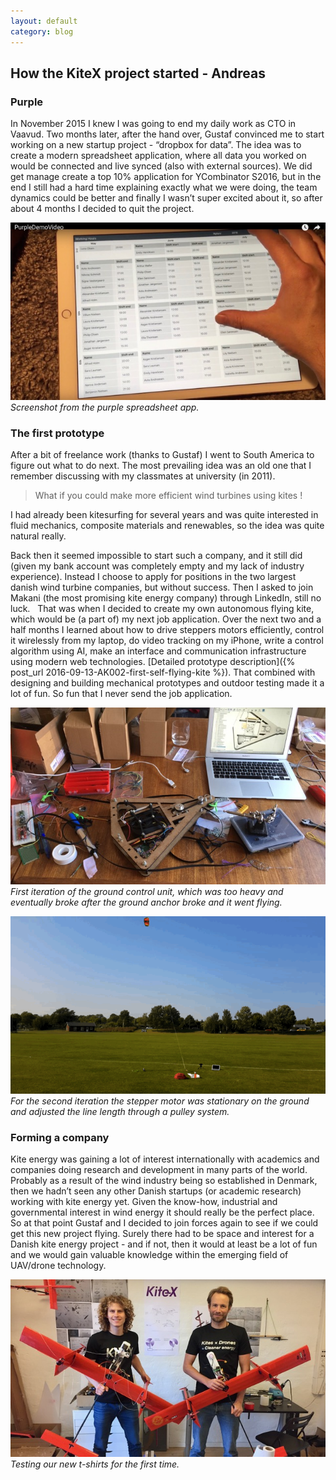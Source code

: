 ```yaml
---
layout: default
category: blog
---
```


## How the KiteX project started - Andreas

### Purple

In November 2015 I knew I was going to end my daily work as CTO in Vaavud. Two months later, after the hand over, Gustaf convinced me to start working on a new startup project - “dropbox for data”. The idea was to create a modern spreadsheet application, where all data you worked on would be connected and live synced (also with external sources). We did get manage create a top 10% application for YCombinator S2016, but in the end I still had a hard time explaining exactly what we were doing, the team dynamics could be better and finally I wasn’t super excited about it, so after about 4 months I decided to quit the project.   

![Purple Spreadsheet](/images/PurpleSpreadsheet.jpg)
*Screenshot from the purple spreadsheet app.*

### The first prototype

After a bit of freelance work (thanks to Gustaf) I went to South America to figure out what to do next. The most prevailing idea was an old one that I remember discussing with my classmates at university (in 2011).

> What if you could make more efficient wind turbines using kites !

I had already been kitesurfing for several years and was quite interested in fluid mechanics, composite materials and renewables, so the idea was quite natural really.

Back then it seemed impossible to start such a company, and it still did (given my bank account was completely empty and my lack of industry experience). Instead I choose to apply for positions in the two largest danish wind turbine companies, but without success. Then I asked to join Makani (the most promising kite energy company) through LinkedIn, still no luck.   That was when I decided to create my own autonomous flying kite, which would be (a part of) my next job application. Over the next two and a half months I learned about how to drive steppers motors efficiently, control it wirelessly from my laptop, do video tracking on my iPhone, write a control algorithm using AI, make an interface and communication infrastructure using modern web technologies. [Detailed prototype description]({% post_url 2016-09-13-AK002-first-self-flying-kite %}). That combined with designing and building mechanical prototypes and outdoor testing made it a lot of fun. So fun that I never send the job application.

![FirstIterationGroundControlUnit.jpg](/images/FirstIterationGroundControlUnit.jpg)
*First iteration of the ground control unit, which was too heavy and eventually broke after the ground anchor broke and it went flying.*

![Autonomous flight (gif)](/images/AK002Flying.gif)
*For the second iteration the stepper motor was stationary on the ground and adjusted the line length through a pulley system.*

### Forming a company

Kite energy was gaining a lot of interest internationally with academics and companies doing research and development in many parts of the world. Probably as a result of the wind industry being so established in Denmark, then we hadn’t seen any other Danish startups (or academic research) working with kite energy yet. Given the know-how, industrial and governmental interest in wind energy it should really be the perfect place. So at that point Gustaf and I decided to join forces again to see if we could get this new project flying.  Surely there had to be space and interest for a Danish kite energy project - and if not, then it would at least be a lot of fun and we would gain valuable knowledge within the emerging field of UAV/drone technology.

![Two complete SuperQ kites ready](/images/SuperQTwoKites.jpg)
*Testing our new t-shirts for the first time.*
